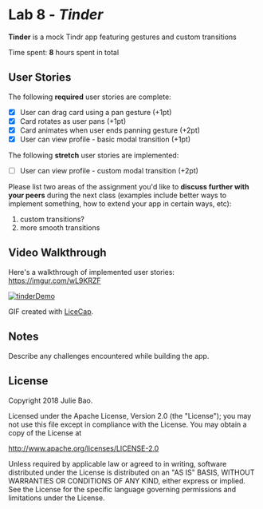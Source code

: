 # Lab 8 - *Tinder*

**Tinder** is a mock Tindr app featuring gestures and custom transitions

Time spent: **8** hours spent in total

## User Stories

The following **required** user stories are complete:

- [x] User can drag card using a pan gesture (+1pt)
- [x] Card rotates as user pans (+1pt)
- [x] Card animates when user ends panning gesture (+2pt)
- [x] User can view profile - basic modal transition (+1pt)

The following **stretch** user stories are implemented:

- [ ] User can view profile - custom modal transition (+2pt)

Please list two areas of the assignment you'd like to **discuss further with your peers** during the next class (examples include better ways to implement something, how to extend your app in certain ways, etc):

1. custom transitions?
2. more smooth transitions

## Video Walkthrough

Here's a walkthrough of implemented user stories:
https://imgur.com/wL9KRZF

<a href="https://imgur.com/wL9KRZF"><img src="https://imgur.com/wL9KRZF.gif" title="tinderDemo"/></a>

GIF created with [LiceCap](http://www.cockos.com/licecap/).

## Notes

Describe any challenges encountered while building the app.

## License

Copyright 2018 Julie Bao.

Licensed under the Apache License, Version 2.0 (the "License");
you may not use this file except in compliance with the License.
You may obtain a copy of the License at

http://www.apache.org/licenses/LICENSE-2.0

Unless required by applicable law or agreed to in writing, software
distributed under the License is distributed on an "AS IS" BASIS,
WITHOUT WARRANTIES OR CONDITIONS OF ANY KIND, either express or implied.
See the License for the specific language governing permissions and
limitations under the License.
